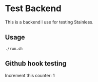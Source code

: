 # Test Backend

This is a backend I use for testing Stainless.

## Usage

```
./run.sh
```

## Github hook testing

Increment this counter: 1
